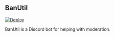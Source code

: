 ## BanUtil
[![Deploy](https://www.herokucdn.com/deploy/button.svg)](https://heroku.com/deploy?template=https://github.com/MacDue/BanUtil/tree/master)

BanUtil is a Discord bot for helping with moderation.
